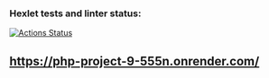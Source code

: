 ### Hexlet tests and linter status:
[![Actions Status](https://github.com/J-u-i-c-y/php-project-9/actions/workflows/hexlet-check.yml/badge.svg)](https://github.com/J-u-i-c-y/php-project-9/actions)

## https://php-project-9-555n.onrender.com/